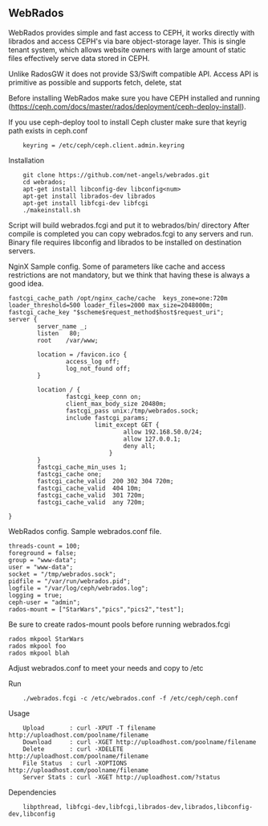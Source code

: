 WebRados
---------
WebRados provides simple and fast access to CEPH, it works directly with librados  and access CEPH's via bare object-storage layer.
This is single tenant system, which allows website owners with large amount of static files effectively serve data stored in CEPH.                             

Unlike RadosGW it does not provide S3/Swift compatible API.
Access API is primitive as possible and supports fetch,  delete, stat

Before installing WebRados make sure you have CEPH installed and running (https://ceph.com/docs/master/rados/deployment/ceph-deploy-install).

If you use ceph-deploy tool to install Ceph cluster make sure that keyrig path exists in ceph.conf 

		keyring = /etc/ceph/ceph.client.admin.keyring

Installation

		git clone https://github.com/net-angels/webrados.git
		cd webrados;
		apt-get install libconfig-dev libconfig<num>
		apt-get install librados-dev librados
		apt-get install libfcgi-dev libfcgi
		./makeinstall.sh

Script will build webrados.fcgi and put it to webrados/bin/ directory
After compile is completed you can copy webrados.fcgi to any servers and run. 
Binary file requires libconfig and librados to be installed on destination servers.

NginX Sample config. 
Some of parameters like cache and access restrictions are not mandatory, but we think that having these is always a good idea. 

	fastcgi_cache_path /opt/nginx_cache/cache  keys_zone=one:720m  loader_threshold=500 loader_files=2000 max_size=2048000m;
	fastcgi_cache_key "$scheme$request_method$host$request_uri";
	server {
        	server_name _;
	        listen   80;
        	root    /var/www;

	        location = /favicon.ico {
        	        access_log off;
	                log_not_found off;
        	}

	        location / {
        	        fastcgi_keep_conn on;
                	client_max_body_size 20480m;
	                fastcgi_pass unix:/tmp/webrados.sock;
        	        include fastcgi_params;
                	        limit_except GET {
                                	allow 192.168.50.0/24;
	                                allow 127.0.0.1;
        	                        deny all;
                	            }
	        }
        	fastcgi_cache_min_uses 1;
	        fastcgi_cache one;
	        fastcgi_cache_valid  200 302 304 720m;
	        fastcgi_cache_valid  404 10m;
	        fastcgi_cache_valid  301 720m;
	        fastcgi_cache_valid  any 720m;

	}


WebRados config. Sample webrados.conf file. 

	threads-count = 100;
	foreground = false;
	group = "www-data";
	user = "www-data";
	socket = "/tmp/webrados.sock";
	pidfile = "/var/run/webrados.pid";
	logfile = "/var/log/ceph/webrados.log";
	logging = true;
	ceph-user = "admin";
	rados-mount = ["StarWars","pics","pics2","test"];

Be sure to create rados-mount pools before running webrados.fcgi
	
	rados mkpool StarWars 
	rados mkpool foo
	rados mkpool blah

Adjust webrados.conf to meet your needs and copy to /etc

Run
		
		./webrados.fcgi -c /etc/webrados.conf -f /etc/ceph/ceph.conf
	
Usage
		
		Upload       : curl -XPUT -T filename http://uploadhost.com/poolname/filename
		Download     : curl -XGET http://uploadhost.com/poolname/filename
		Delete       : curl -XDELETE http://uploadhost.com/poolname/filename
		File Status  : curl -XOPTIONS http://uploadhost.com/poolname/filename
		Server Stats : curl -XGET http://uploadhost.com/?status

Dependencies 
		
		libpthread, libfcgi-dev,libfcgi,librados-dev,librados,libconfig-dev,libconfig


